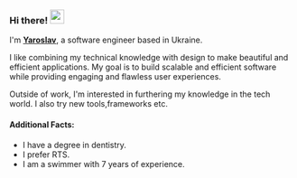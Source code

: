 ### Hi there! <img src="https://emojis.slackmojis.com/emojis/images/1536351075/4594/blob-wave.gif" width="25"/>

I'm [**Yaroslav**](), a software engineer based in Ukraine.

I like combining my technical knowledge with design to make beautiful and efficient applications. My goal is to build scalable and efficient software while providing engaging and flawless user experiences.

Outside of work, I'm interested in furthering my knowledge in the tech world. I also try new tools,frameworks etc.


#### Additional Facts:
- I have a degree in dentistry.
- I prefer RTS.
- I am a swimmer with 7 years of experience.
